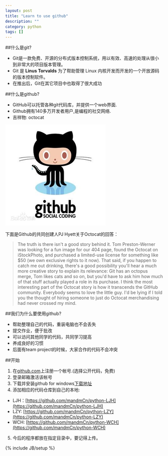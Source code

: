 ```yaml
---
layout: post
title: "Learn to use github"
description: ""
category: python
tags: []
---
```

##什么是git?
* Git是一款免费、开源的分布式版本控制系统，用以有效、高速的处理从很小到非常大的项目版本管理。
* Git 是 **Linus Torvalds** 为了帮助管理 Linux 内核开发而开发的一个开放源码的版本控制软件。
* 在推出后，Git在其它项目中也取得了很大成功

##什么是github?
* GitHub可以托管各种git代码库，并提供一个web界面.
* Github拥有140多万开发者用户,是编程的社交网络.
* 吉祥物: octocat
 
![octocat](octocat.jpg)

下面是Github的共同创建人PJ Hyett关于Octocat的回答：

>The truth is there isn't a good story behind it. Tom Preston-Werner was looking for a fun image for our 404 page, found the Octocat on iStockPhoto, and purchased a limited-use license for something like $50 (we own exclusive rights to it now).
>That said, if you happen to catch me out drinking, there's a good possibility you'll hear a much more creative story to explain its relevance: Git has an octopus merge, Tom likes cats and so on, but you'd have to ask him how much of that stuff actually played a role in its purchase.
>I think the most interesting part of the Octocat story is how it transcends the GitHub community. Everybody seems to love the little guy. I'd be lying if I told you the thought of hiring someone to just do Octocat merchandising had never crossed my mind.

##我们为什么要使用github?
* 帮助整理自己的代码，重装电脑也不会丢失
* 提交作业，便于批改
* 可以访问其他同学的代码，共同学习提高
* 养成良好的习惯
* 后面有team project的时候，大家合作的代码不会冲突

##开始
1. 在[github.com](https://github.com/)上注册一个帐号.(选择公开代码，免费)
2. 登录邮箱激活该帐号
3. 下载并安装github for windows[下载地址](https://windows.github.com/)
4. 添加相应的代码仓库到自己的本地:
* LJH：[https://github.com/mandmCn/python-LJH](https://github.com/mandmCn/python-LJH)
* LZY: [https://github.com/mandmCn/python-LZY](https://github.com/mandmCn/python-LZY)
* WCH: [https://github.com/mandmCn/python-WCH](https://github.com/mandmCn/python-WCH)
5. 今后的程序都放在指定目录中，要记得上传。


{% include JB/setup %}
